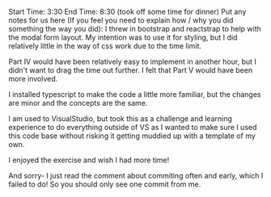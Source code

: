 Start Time: 3:30
End Time: 8:30
(took off some time for dinner)
Put any notes for us here (If you feel you need to explain how / why you did something the way you did):
I threw in bootstrap and reactstrap to help with the modal form layout. 
My intention was to use it for styling, but I did relatively little in the way of css work due to the time limit.

Part IV would have been relatively easy to implement in another hour, but I didn't want to drag the time out further. 
I felt that Part V would have been more involved.

I installed typescript to make the code a little more familiar, but the changes are minor and the concepts are the same.

I am used to VisualStudio, but took this as a challenge and learning experience to do everything outside of VS as I wanted to make sure I used this code base without risking it getting muddied up with a template of my own.

I enjoyed the exercise and wish I had more time!

And sorry- I just read the comment about commiting often and early, which I failed to do! So you should only see one commit from me.